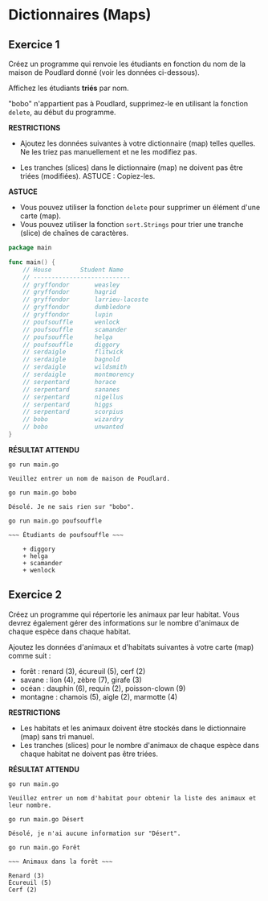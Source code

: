 # Dictionnaires (Maps)

## Exercice 1

Créez un programme qui renvoie les étudiants en fonction du nom de la maison de Poudlard donné (voir les données ci-dessous).

Affichez les étudiants **triés** par nom.

"bobo" n'appartient pas à Poudlard, supprimez-le en utilisant la fonction `delete`, au début du programme.

**RESTRICTIONS**

- Ajoutez les données suivantes à votre dictionnaire (map) telles quelles.
  Ne les triez pas manuellement et ne les modifiez pas.

- Les tranches (slices) dans le dictionnaire (map) ne doivent pas être triées (modifiées).
  ASTUCE : Copiez-les.

**ASTUCE**

- Vous pouvez utiliser la fonction `delete` pour supprimer un élément d'une carte (map).
- Vous pouvez utiliser la fonction `sort.Strings` pour trier une tranche (slice) de chaînes de caractères.

```go
package main

func main() {
	// House        Student Name
	// ---------------------------
	// gryffondor       weasley
	// gryffondor       hagrid
	// gryffondor       larrieu-lacoste
	// gryffondor       dumbledore
	// gryffondor       lupin
	// poufsouffle      wenlock
	// poufsouffle      scamander
	// poufsouffle      helga
	// poufsouffle      diggory
	// serdaigle        flitwick
	// serdaigle        bagnold
	// serdaigle        wildsmith
	// serdaigle        montmorency
	// serpentard       horace
	// serpentard       sananes
	// serpentard       nigellus
	// serpentard       higgs
	// serpentard       scorpius
	// bobo             wizardry
	// bobo             unwanted
}
```

**RÉSULTAT ATTENDU**

```
go run main.go

Veuillez entrer un nom de maison de Poudlard.

go run main.go bobo

Désolé. Je ne sais rien sur "bobo".

go run main.go poufsouffle

~~~ Étudiants de poufsouffle ~~~

    + diggory
    + helga
    + scamander
    + wenlock
```

## Exercice 2

Créez un programme qui répertorie les animaux par leur habitat. Vous devrez également gérer des informations sur le nombre d'animaux de chaque espèce dans chaque habitat.

Ajoutez les données d'animaux et d'habitats suivantes à votre carte (map) comme suit :

- forêt : renard (3), écureuil (5), cerf (2)
- savane : lion (4), zèbre (7), girafe (3)
- océan : dauphin (6), requin (2), poisson-clown (9)
- montagne : chamois (5), aigle (2), marmotte (4)

**RESTRICTIONS**

+ Les habitats et les animaux doivent être stockés dans le dictionnaire (map) sans tri manuel.
+ Les tranches (slices) pour le nombre d'animaux de chaque espèce dans chaque habitat ne doivent pas être triées.

**RÉSULTAT ATTENDU**

```
go run main.go

Veuillez entrer un nom d'habitat pour obtenir la liste des animaux et leur nombre.

go run main.go Désert

Désolé, je n'ai aucune information sur "Désert".

go run main.go Forêt

~~~ Animaux dans la forêt ~~~

Renard (3)
Écureuil (5)
Cerf (2)
```